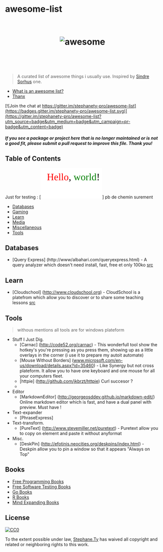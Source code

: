 # awesome-list
<h1 align="center">
	<br>
	<img width="400" src="https://cdn.rawgit.com/sindresorhus/awesome/master/media/logo.svg" alt="awesome">
	<br>
	<br>
	<br>
</h1>

> A curated list of awesome things i usually use. Inspired by [Sindre Sorhus](https://github.com/sindresorhus/awesome) one.

- [What is an awesome list?](awesome.md)
- [Thanx](thanx.md)

[![Join the chat at https://gitter.im/stephanety-pro/awesome-list](https://badges.gitter.im/stephanety-pro/awesome-list.svg)](https://gitter.im/stephanety-pro/awesome-list?utm_source=badge&utm_medium=badge&utm_campaign=pr-badge&utm_content=badge)

#### *If you see a package or project here that is no longer maintained or is not a good fit, please submit a pull request to improve this file. Thank you!*


## Table of Contents


Just for testing : [![img](colortext.svg)] pb de chemin surement



- [Databases](#databases)
- [Gaming](#gaming)
- [Learn](#learn)
- [Media](#media)
- [Miscellaneous](#miscellaneous)
- [Tools](#tools)


## Databases
- [Query Express] (http://www/albahari.com/queryexpress.html) - A query analyzer which doesn't need install, fast, free et only 100ko [src](http://www.hanselman.com/blog/ScottHanselmans2014UltimateDeveloperAndPowerUsersToolListForWindows.aspx)

## Learn
- [Cloudschool] (http://www.cloudschool.org) - CloudSchool is a platefrom which allow you to discover or to share some teaching lessons [src](http://korben.info/cloudschool-creer-proposer-cours-ligne.html)

## Tools 
> withous mentions all tools are for windows plateform

- Stuff I Just Dig.
	- [Carnac] (http://code52.org/carnac) - This wonderfull tool show the hotkey's you're pressing as you press them, showing up as a little overlays in the corner (i use it to prepare my autoit automate)
	- [Mouse Without Borders] (www.microsoft.com/en-us/download/details.aspx?id=35460) - Like Synergy but not cross plateform. It allow you to have one keyboard and one mouse for all your computers fleet.
	- [httpie] (http://github.com/jkbrzt/httpie) Curl succesor ?
	- 
- Editor
	- [MarkdownEditor] (http://georgeosddev.github.io/markdown-edit/) Online markdown editor which is fast, and have a dual panel with preview. Must have !
- Text-expander
	- [PhraseExpress] 
- Text-transform.
	-  [PureText] (http://www.stevemiller.net/puretext) - Puretext allow you to copy on element and paste it without anyformat 
- Misc.
 	- [DeskPin] (http://efotinis.neocities.org/deskpins/index.html) - Deskpin allow you to pin a window so that it appears "Always on Top"

## Books

- [Free Programming Books](https://github.com/vhf/free-programming-books)
- [Free Software Testing Books](https://github.com/ligurio/free-software-testing-books/blob/master/free-software-testing-books.md)
- [Go Books](https://github.com/dariubs/GoBooks)
- [R Books](https://github.com/RomanTsegelskyi/rbooks)
- [Mind Expanding Books](https://github.com/hackerkid/Mind-Expanding-Books)


## License

[![CC0](http://mirrors.creativecommons.org/presskit/buttons/88x31/svg/cc-zero.svg)](https://creativecommons.org/publicdomain/zero/1.0/)

To the extent possible under law, [Stephane.Ty](http://torchy.me) has waived all copyright and related or neighboring rights to this work.
